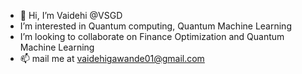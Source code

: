 - 👋 Hi, I’m Vaidehi @VSGD
-  I’m interested in Quantum computing, Quantum Machine Learning
-  I’m looking to collaborate on Finance Optimization and Quantum Machine Learning
- 📫 mail me at vaidehigawande01@gmail.com

<!---
VSGD/VSGD is a ✨ special ✨ repository because its `README.md` (this file) appears on your GitHub profile.
You can click the Preview link to take a look at your changes.
--->

